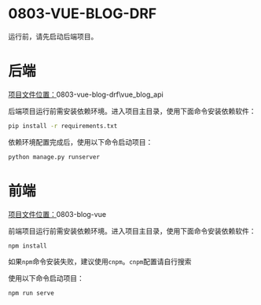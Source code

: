 <!-- readme.md -->
<!-- author: fudamai -->

# 0803-VUE-BLOG-DRF

运行前，请先启动后端项目。

# 后端

[项目文件位置：](0803-vue-blog-drf\vue_blog_api)0803-vue-blog-drf\vue_blog_api

后端项目运行前需安装依赖环境。进入项目主目录，使用下面命令安装依赖软件：

```cmd
pip install -r requirements.txt
```

依赖环境配置完成后，使用以下命令启动项目：

```cmd
python manage.py runserver
```

# 前端

[项目文件位置：](0803-blog-vue)0803-blog-vue

前端项目运行前需安装依赖环境。进入项目主目录，使用下面命令安装依赖软件：

```cmd
npm install
```

如果`npm`命令安装失败，建议使用`cnpm`。`cnpm`配置请自行搜索

使用以下命令启动项目：

```cmd
npm run serve
```
